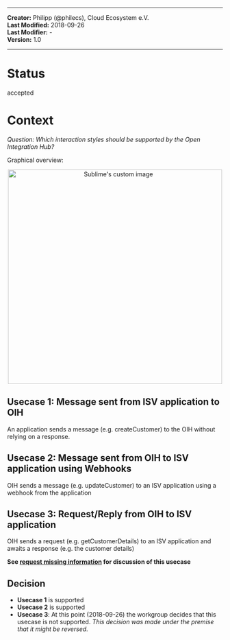 
---

**Creator:** Philipp (@philecs), Cloud Ecosystem e.V. <br>
**Last Modified:** 2018-09-26 <br>
**Last Modifier:** - <br>
**Version:** 1.0  <br>

---

# Status
accepted

# Context
_Question: Which interaction styles should be supported by the Open Integration Hub?_

Graphical overview:
<p align="center">
  <img src="../../SmartDataFramework/Assets/InteractionStylesV2.0.png" alt="Sublime's custom image" width="500" heigth=700/>
</p>

## Usecase 1: Message sent from ISV application to OIH
An application sends a message (e.g. createCustomer) to the OIH without relying on a response.

## Usecase 2: Message sent from OIH to ISV application using Webhooks
OIH sends a message (e.g. updateCustomer) to an ISV application using a webhook from the application

## Usecase 3: Request/Reply from OIH to ISV application
OIH sends a request (e.g. getCustomerDetails) to an ISV application and awaits a response (e.g. the customer details)

**See [request missing information](requestMissingInformation.md) for discussion of this usecase**

## Decision
- **Usecase 1** is supported
- **Usecase 2** is supported
- **Usecase 3**: At this point (2018-09-26) the workgroup decides that this usecase is not supported. _This decision was made under the premise that it might be reversed._
